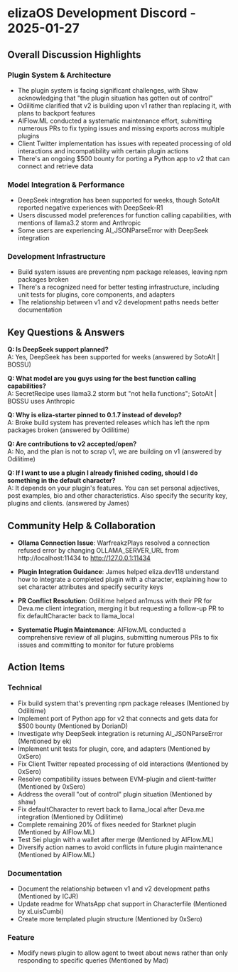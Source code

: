 # elizaOS Development Discord - 2025-01-27

## Overall Discussion Highlights

### Plugin System & Architecture
- The plugin system is facing significant challenges, with Shaw acknowledging that "the plugin situation has gotten out of control"
- Odilitime clarified that v2 is building upon v1 rather than replacing it, with plans to backport features
- AIFlow.ML conducted a systematic maintenance effort, submitting numerous PRs to fix typing issues and missing exports across multiple plugins
- Client Twitter implementation has issues with repeated processing of old interactions and incompatibility with certain plugin actions
- There's an ongoing $500 bounty for porting a Python app to v2 that can connect and retrieve data

### Model Integration & Performance
- DeepSeek integration has been supported for weeks, though SotoAlt reported negative experiences with DeepSeek-R1
- Users discussed model preferences for function calling capabilities, with mentions of llama3.2 storm and Anthropic
- Some users are experiencing AI_JSONParseError with DeepSeek integration

### Development Infrastructure
- Build system issues are preventing npm package releases, leaving npm packages broken
- There's a recognized need for better testing infrastructure, including unit tests for plugins, core components, and adapters
- The relationship between v1 and v2 development paths needs better documentation

## Key Questions & Answers

**Q: Is DeepSeek support planned?**  
A: Yes, DeepSeek has been supported for weeks (answered by SotoAlt | BOSSU)

**Q: What model are you guys using for the best function calling capabilities?**  
A: SecretRecipe uses llama3.2 storm but "not hella functions"; SotoAlt | BOSSU uses Anthropic

**Q: Why is eliza-starter pinned to 0.1.7 instead of develop?**  
A: Broke build system has prevented releases which has left the npm packages broken (answered by Odilitime)

**Q: Are contributions to v2 accepted/open?**  
A: No, and the plan is not to scrap v1, we are building on v1 (answered by Odilitime)

**Q: If I want to use a plugin I already finished coding, should I do something in the default character?**  
A: It depends on your plugin's features. You can set personal adjectives, post examples, bio and other characteristics. Also specify the security key, plugins and clients. (answered by James)

## Community Help & Collaboration

- **Ollama Connection Issue**: WarfreakzPlays resolved a connection refused error by changing OLLAMA_SERVER_URL from http://localhost:11434 to http://127.0.0.1:11434

- **Plugin Integration Guidance**: James helped eliza.dev118 understand how to integrate a completed plugin with a character, explaining how to set character attributes and specify security keys

- **PR Conflict Resolution**: Odilitime helped an1muss with their PR for Deva.me client integration, merging it but requesting a follow-up PR to fix defaultCharacter back to llama_local

- **Systematic Plugin Maintenance**: AIFlow.ML conducted a comprehensive review of all plugins, submitting numerous PRs to fix issues and committing to monitor for future problems

## Action Items

### Technical
- Fix build system that's preventing npm package releases (Mentioned by Odilitime)
- Implement port of Python app for v2 that connects and gets data for $500 bounty (Mentioned by DorianD)
- Investigate why DeepSeek integration is returning AI_JSONParseError (Mentioned by ek)
- Implement unit tests for plugin, core, and adapters (Mentioned by 0xSero)
- Fix Client Twitter repeated processing of old interactions (Mentioned by 0xSero)
- Resolve compatibility issues between EVM-plugin and client-twitter (Mentioned by 0xSero)
- Address the overall "out of control" plugin situation (Mentioned by shaw)
- Fix defaultCharacter to revert back to llama_local after Deva.me integration (Mentioned by Odilitime)
- Complete remaining 20% of fixes needed for Starknet plugin (Mentioned by AIFlow.ML)
- Test Sei plugin with a wallet after merge (Mentioned by AIFlow.ML)
- Diversify action names to avoid conflicts in future plugin maintenance (Mentioned by AIFlow.ML)

### Documentation
- Document the relationship between v1 and v2 development paths (Mentioned by ICJR)
- Update readme for WhatsApp chat support in Characterfile (Mentioned by xLuisCumbi)
- Create more templated plugin structure (Mentioned by 0xSero)

### Feature
- Modify news plugin to allow agent to tweet about news rather than only responding to specific queries (Mentioned by Mad)